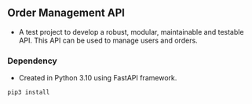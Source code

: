 ## Order Management API

- A test project to develop a robust, modular, maintainable and testable API. This API can be used to manage users and orders.

### Dependency

- Created in Python 3.10 using FastAPI framework. <br>

```
pip3 install
```


